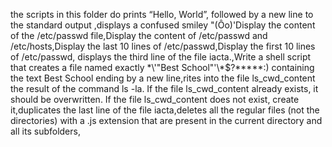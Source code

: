 the scripts in this folder do prints “Hello, World”, followed by a new line to the standard output ,displays a confused smiley "(Ôo)'Display the content of the /etc/passwd file,Display the content of /etc/passwd and /etc/hosts,Display the last 10 lines of /etc/passwd,Display the first 10 lines of /etc/passwd, displays the third line of the file iacta.,Write a shell script that creates a file named exactly \*\\'"Best School"\'\\*$\?\*\*\*\*\*:) containing the text Best School ending by a new line,rites into the file ls_cwd_content the result of the command ls -la. If the file ls_cwd_content already exists, it should be overwritten. If the file ls_cwd_content does not exist, create it,duplicates the last line of the file iacta,deletes all the regular files (not the directories) with a .js extension that are present in the current directory and all its subfolders,
